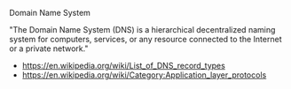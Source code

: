 Domain Name System

"The Domain Name System (DNS) is a hierarchical decentralized naming system for computers, services, or any resource connected to the Internet or a private network."

- <https://en.wikipedia.org/wiki/List_of_DNS_record_types>
- <https://en.wikipedia.org/wiki/Category:Application_layer_protocols>
